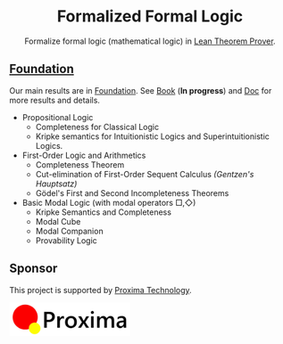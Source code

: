 <h1 align="center">Formalized Formal Logic</h1>

<p align="center">
Formalize formal logic (mathematical logic) in <a href="https://lean-lang.org">Lean Theorem Prover</a>.
</p>

[Foundation]: https://github.com/FormalizedFormalLogic/Foundation

## [Foundation]

Our main results are in [Foundation].
See [Book](https://formalizedformallogic.github.io/Foundation/book) (**In progress**) and [Doc](https://FormalizedFormalLogic.github.io/Foundation/doc) for more results and details.

- Propositional Logic
  - Completeness for Classical Logic
  - Kripke semantics for Intuitionistic Logics and Superintuitionistic Logics.
- First-Order Logic and Arithmetics
  - Completeness Theorem
  - Cut-elimination of First-Order Sequent Calculus _(Gentzen's Hauptsatz)_
  - Gödel's First and Second Incompleteness Theorems
- Basic Modal Logic (with modal operators $\Box, \Diamond$)
  - Kripke Semantics and Completeness
  - Modal Cube
  - Modal Companion
  - Provability Logic

## Sponsor

This project is supported by [Proxima Technology].

[<img height="60" src="./proxima_technology.svg">][Proxima Technology]

[Proxima Technology]: https://proxima-ai-tech.com/
